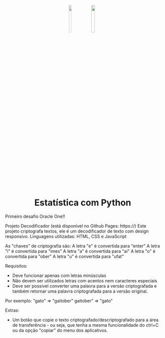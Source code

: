 <h1 align="center">
    
<p align="center">
<img src= "" width="12%" height="15%"/>
<img src= "" width="15%" height="15%"/>

<h1 align="center"><b>Estatística com Python</b></h1>


<p align="center">

Primeiro desafio Oracle One!! 

Projeto Decodificador (está disponível no Github Pages: https://)
Este projeto criptografa textos, ele é um decodificador de texto com design responsivo.
Linguagens utilizadas: HTML, CSS e JavaScript

As "chaves" de criptografia são:
A letra "e" é convertida para "enter"
A letra "i" é convertida para "imes"
A letra "a" é convertida para "ai"
A letra "o" é convertida para "ober"
A letra "u" é convertida para "ufat"

Requisitos:
- Deve funcionar apenas com letras minúsculas
- Não devem ser utilizados letras com acentos nem caracteres especiais
- Deve ser possível converter uma palavra para a versão criptografada e também retornar uma palavra criptografada para a versão original.

Por exemplo:
"gato" => "gaitober"
gaitober" => "gato"


Extras:
- Um botão que copie o texto criptografado/descriptografado para a área de transferência - ou seja, que tenha a mesma funcionalidade do ctrl+C ou da opção "copiar" do menu dos aplicativos.

